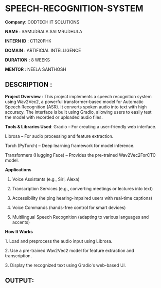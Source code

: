 # SPEECH-RECOGNITION-SYSTEM

**Company**: CODTECH IT SOLUTIONS

**NAME** : SAMUDRALA SAI MRUDHULA

**INTERN ID** : CT120FHK

**DOMAIN** : ARTIFICIAL INTELLIGENCE

**DURATION** : 8 WEEKS

**MENTOR** : NEELA SANTHOSH 


## DESCRIPTION :

**Project Overview** :
This project implements a speech recognition system using Wav2Vec2, a powerful transformer-based model for Automatic Speech Recognition (ASR). It converts spoken audio into text with high accuracy. The interface is built using Gradio, allowing users to easily test the model with recorded or uploaded audio files.

**Tools & Libraries Used**:
Gradio – For creating a user-friendly web interface.

Librosa – For audio processing and feature extraction.

Torch (PyTorch) – Deep learning framework for model inference.

Transformers (Hugging Face) – Provides the pre-trained Wav2Vec2ForCTC model.

**Applications**
1. Voice Assistants (e.g., Siri, Alexa)

2. Transcription Services (e.g., converting meetings or lectures into text)
   
3. Accessibility (helping hearing-impaired users with real-time captions)

4. Voice Commands (hands-free control for smart devices)

5. Multilingual Speech Recognition (adapting to various languages and accents)

**How It Works**

1️. Load and preprocess the audio input using Librosa.

2️. Use a pre-trained Wav2Vec2 model for feature extraction and transcription.

3️. Display the recognized text using Gradio's web-based UI.

## OUTPUT:

